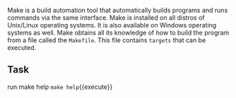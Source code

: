 Make is a build automation tool that automatically builds programs and runs commands via the same interface. Make is installed on all distros of Unix/Linux operating systems. It is also available on Windows operating systems as well. Make obtains all its knowledge of how to build the program from a file called the ```Makefile```. This file contains ```targets``` that can be executed.


## Task
run make help
`make help`{{execute}}